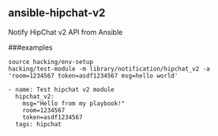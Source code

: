 ## ansible-hipchat-v2

Notify HipChat v2 API from Ansible


###examples

```
source hacking/env-setup
hacking/test-module -m library/notification/hipchat_v2 -a 'room=1234567 token=asdf1234567 msg=hello world'
```

```
- name: Test hipchat v2 module
  hipchat_v2:
    msg="Hello from my playbook!"
    room=1234567
    token=asdf1234567
  tags: hipchat
```
